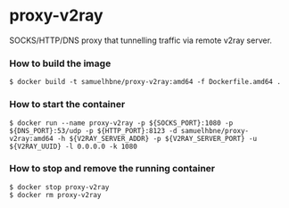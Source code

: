 # proxy-v2ray
SOCKS/HTTP/DNS proxy that tunnelling traffic via remote v2ray server.

### How to build the image
```
$ docker build -t samuelhbne/proxy-v2ray:amd64 -f Dockerfile.amd64 .
```

### How to start the container
```
$ docker run --name proxy-v2ray -p ${SOCKS_PORT}:1080 -p ${DNS_PORT}:53/udp -p ${HTTP_PORT}:8123 -d samuelhbne/proxy-v2ray:amd64 -h ${V2RAY_SERVER_ADDR} -p ${V2RAY_SERVER_PORT} -u ${V2RAY_UUID} -l 0.0.0.0 -k 1080
```

### How to stop and remove the running container
```
$ docker stop proxy-v2ray
$ docker rm proxy-v2ray
```
